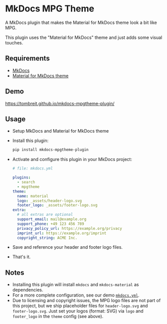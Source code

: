 # MkDocs MPG Theme

A MkDocs plugin that makes the Material for MkDocs theme look a bit like MPG.

This plugin uses the "Material for MkDocs" theme and just adds some visual touches.

## Requirements

- [MkDocs](https://www.mkdocs.org/getting-started/)
- [Material for MkDocs theme](https://squidfunk.github.io/mkdocs-material/getting-started/)

## Demo

<https://tombreit.github.io/mkdocs-mpgtheme-plugin/>

## Usage

- Setup MkDocs and Material for MkDocs theme
- Install this plugin:

   ```bash
   pip install mkdocs-mpgtheme-plugin
   ```

- Activate and configure this plugin in your MkDocs project:

   ```yml
   # file: mkdocs.yml

   plugins:
     - search
     - mpgtheme
   theme:
     name: material
     logo: _assets/header-logo.svg
     footer_logo: _assets/footer-logo.svg
  extra:
     # all extras are optional
     support_email: mail@example.org
     support_phone: +49 123 456 789
     privacy_policy_url: https://example.org/privacy
     imprint_url: https://example.org/imprint
     copyright_string: ACME Inc.
   ```

- Save and reference your header and footer logo files.
- That's it.

## Notes

- Installing this plugin will install `mkdocs` and `mkdocs-material` as dependencies.
- For a more complete configuration, see our demo [`mkdocs.yml`](./mkdocs.yml).
- Due to licensing and copyright issues, the MPG logo files are not part of this project, but we ship placeholder files for `header-logo.svg` and `footer-logo.svg`. Just set your logos (format: SVG) via `logo` and `footer_logo` in the `theme` config (see above).
